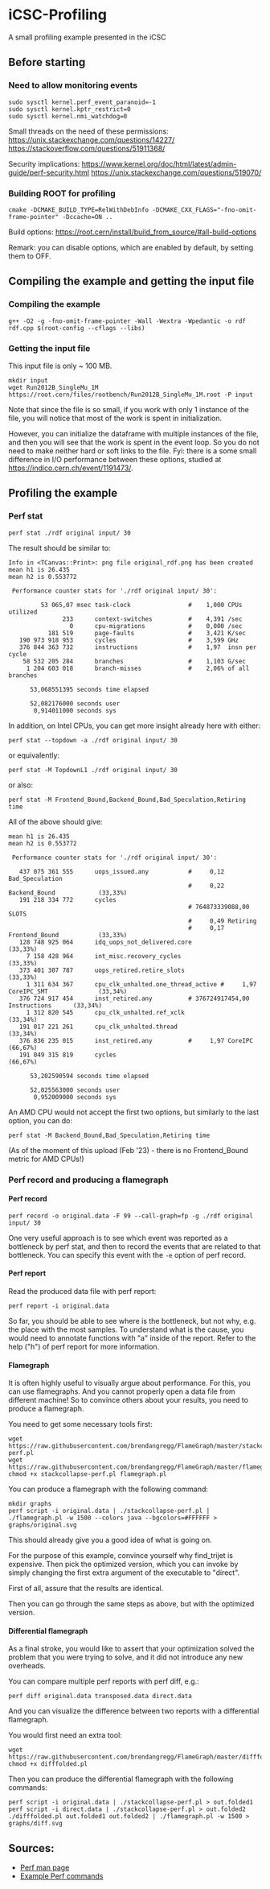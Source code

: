 # iCSC-Profiling
A small profiling example presented in the iCSC


## Before starting

### Need to allow monitoring events

```
sudo sysctl kernel.perf_event_paranoid=-1
sudo sysctl kernel.kptr_restrict=0
sudo sysctl kernel.nmi_watchdog=0
```

Small threads on the need of these permissions:
https://unix.stackexchange.com/questions/14227/
https://stackoverflow.com/questions/51911368/

Security implications:
https://www.kernel.org/doc/html/latest/admin-guide/perf-security.html
https://unix.stackexchange.com/questions/519070/


### Building ROOT for profiling

```
cmake -DCMAKE_BUILD_TYPE=RelWithDebInfo -DCMAKE_CXX_FLAGS="-fno-omit-frame-pointer" -Dccache=ON ..
```

Build options: https://root.cern/install/build_from_source/#all-build-options

Remark: you can disable options, which are enabled by default, by setting them to OFF.


## Compiling the example and getting the input file

### Compiling the example

```
g++ -O2 -g -fno-omit-frame-pointer -Wall -Wextra -Wpedantic -o rdf rdf.cpp $(root-config --cflags --libs)
```

### Getting the input file

This input file is only ~ 100 MB.

```
mkdir input
wget Run2012B_SingleMu_1M https://root.cern/files/rootbench/Run2012B_SingleMu_1M.root -P input
```

Note that since the file is so small, if you work with only 1 instance of the file, you will notice that most of the work is spent in initialization.

However, you can initialize the dataframe with multiple instances of the file, and then you will see that the work is spent in the event loop. So you do not need to make neither hard or soft links to the file. Fyi: there is a some small difference in I/O performance between these options, studied at https://indico.cern.ch/event/1191473/.

## Profiling the example

### Perf stat

```
perf stat ./rdf original input/ 30
```

The result should be similar to:
```
Info in <TCanvas::Print>: png file original_rdf.png has been created
mean h1 is 26.435
mean h2 is 0.553772

 Performance counter stats for './rdf original input/ 30':

         53 065,07 msec task-clock                #    1,000 CPUs utilized          
               233      context-switches          #    4,391 /sec                   
                 0      cpu-migrations            #    0,000 /sec                   
           181 519      page-faults               #    3,421 K/sec                  
   190 973 918 953      cycles                    #    3,599 GHz                    
   376 844 363 732      instructions              #    1,97  insn per cycle         
    58 532 205 284      branches                  #    1,103 G/sec                  
     1 204 603 018      branch-misses             #    2,06% of all branches        

      53,068551395 seconds time elapsed

      52,082176000 seconds user
       0,914011000 seconds sys
```

In addition, on Intel CPUs, you can get more insight already here with either:
```
perf stat --topdown -a ./rdf original input/ 30
```
or equivalently:
```
perf stat -M TopdownL1 ./rdf original input/ 30
```
or also:
```
perf stat -M Frontend_Bound,Backend_Bound,Bad_Speculation,Retiring time
```

All of the above should give:
```
mean h1 is 26.435
mean h2 is 0.553772

 Performance counter stats for './rdf original input/ 30':

   437 075 361 555      uops_issued.any           #     0,12 Bad_Speculation
                                                  #     0,22 Backend_Bound            (33,33%)                              
   191 218 334 772      cycles
                                                  # 764873339088,00 SLOTS
                                                  #     0,49 Retiring
                                                  #     0,17 Frontend_Bound           (33,33%)                              
   128 748 925 064      idq_uops_not_delivered.core                                     (33,33%)                            
     7 158 428 964      int_misc.recovery_cycles                                      (33,33%)                              
   373 401 307 787      uops_retired.retire_slots                                     (33,33%)                              
     1 311 634 367      cpu_clk_unhalted.one_thread_active #     1,97 CoreIPC_SMT              (33,34%)                     
   376 724 917 454      inst_retired.any          # 376724917454,00 Instructions      (33,34%)                              
     1 312 820 545      cpu_clk_unhalted.ref_xclk                                     (33,34%)                              
   191 017 221 261      cpu_clk_unhalted.thread                                       (33,34%)                              
   376 836 235 015      inst_retired.any          #     1,97 CoreIPC                  (66,67%)                              
   191 049 315 819      cycles                                                        (66,67%)                              

      53,202590594 seconds time elapsed

      52,025563000 seconds user
       0,952009000 seconds sys

```

An AMD CPU would not accept the first two options, but similarly to the last option, you can do:
```
perf stat -M Backend_Bound,Bad_Speculation,Retiring time
```
(As of the moment of this upload (Feb '23) - there is no Frontend_Bound metric for AMD CPUs!)

### Perf record and producing a flamegraph

#### Perf record

```
perf record -o original.data -F 99 --call-graph=fp -g ./rdf original input/ 30
```

One very useful approach is to see which event was reported as a bottleneck by perf stat, and then to record the events that are related to that bottleneck. You can specify this event with the `-e` option of perf record.

#### Perf report

Read the produced data file with perf report:

```
perf report -i original.data
```

So far, you should be able to see where is the bottleneck, but not why, e.g. the place with the most samples. To understand what is the cause, you would need to annotate functions with "a" inside of the report. Refer to the help ("h") of perf report for more information.

#### Flamegraph

It is often highly useful to visually argue about performance. For this, you can use flamegraphs. And you cannot properly open a data file from different machine! So to convince others about your results, you need to produce a flamegraph.

You need to get some necessary tools first:

```
wget https://raw.githubusercontent.com/brendangregg/FlameGraph/master/stackcollapse-perf.pl
wget https://raw.githubusercontent.com/brendangregg/FlameGraph/master/flamegraph.pl
chmod +x stackcollapse-perf.pl flamegraph.pl
```


You can produce a flamegraph with the following command:

```
mkdir graphs
perf script -i original.data | ./stackcollapse-perf.pl | ./flamegraph.pl -w 1500 --colors java --bgcolors=#FFFFFF > graphs/original.svg
```

This should already give you a good idea of what is going on.

For the purpose of this example, convince yourself why find_trijet is expensive. Then pick the optimized version, which you can invoke by simply changing the first extra argument of the executable to "direct".

First of all, assure that the results are identical.

Then you can go through the same steps as above, but with the optimized version.


#### Differential flamegraph

As a final stroke, you would like to assert that your optimization solved the problem that you were trying to solve, and it did not introduce any new overheads.

You can compare multiple perf reports with perf diff, e.g.:

```
perf diff original.data transposed.data direct.data
```

And you can visualize the difference between two reports with a differential flamegraph.

You would first need an extra tool:
```
wget https://raw.githubusercontent.com/brendangregg/FlameGraph/master/difffolded.pl
chmod +x difffolded.pl
```

Then you can produce the differential flamegraph with the following commands:

```
perf script -i original.data | ./stackcollapse-perf.pl > out.folded1
perf script -i direct.data | ./stackcollapse-perf.pl > out.folded2
./difffolded.pl out.folded1 out.folded2 | ./flamegraph.pl -w 1500 > graphs/diff.svg
```

## Sources:

* [Perf man page](https://man7.org/linux/man-pages/man1/perf.1.html)
* [Example Perf commands](https://www.brendangregg.com/perf.html)
